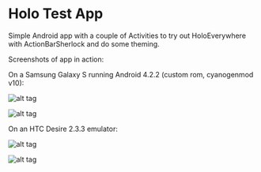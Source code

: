 Holo Test App
===========

Simple Android app with a couple of Activities to try out HoloEverywhere with ActionBarSherlock and do some theming.

Screenshots of app in action:

On a Samsung Galaxy S running Android 4.2.2 (custom rom, cyanogenmod v10):

![alt tag](https://github.com/emmaguy/HoloTestApp/screenshots/dropdownnavigation4.2.png)

![alt tag](https://github.com/emmaguy/HoloTestApp/screenshots/overflowmenu4.2.png)

On an HTC Desire 2.3.3 emulator:

![alt tag](https://github.com/emmaguy/HoloTestApp/screenshots/dropdownnavigation2.3.3.png)

![alt tag](https://github.com/emmaguy/HoloTestApp/screenshots/overflowmenu2.3.3.png)
